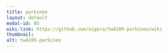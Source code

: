 ```yaml
---
title: parkineo
layout: default
modal-id: 85
wiki-link: https://github.com/aigora/twA109-parkineo/wiki
thumbnail: 
alt: twA109-parkineo
---
```

